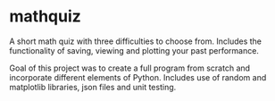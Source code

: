 # mathquiz
A short math quiz with three difficulties to choose from. Includes the functionality of saving, viewing and plotting your past performance.

Goal of this project was to create a full program from scratch and incorporate different elements of Python.
Includes use of random and matplotlib libraries, json files and unit testing.
